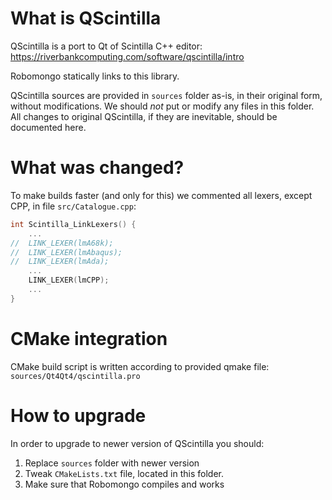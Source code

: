 What is QScintilla
==================

QScintilla is a port to Qt of Scintilla C++ editor:
https://riverbankcomputing.com/software/qscintilla/intro

Robomongo statically links to this library.

QScintilla sources are provided in `sources` folder as-is, in their original form, 
without modifications. We should *not* put or modify any files in this folder.
All changes to original QScintilla, if they are inevitable, should be documented here.

What was changed?
=================

To make builds faster (and only for this) we commented all lexers, except CPP, in file `src/Catalogue.cpp`:

```cpp
int Scintilla_LinkLexers() {
    ...
//	LINK_LEXER(lmA68k);
//	LINK_LEXER(lmAbaqus);
//	LINK_LEXER(lmAda);
    ...
	LINK_LEXER(lmCPP);
	...
}

```

CMake integration
=================

CMake build script is written according to provided qmake file:
`sources/Qt4Qt4/qscintilla.pro`


How to upgrade
==============

In order to upgrade to newer version of QScintilla you should:

1. Replace `sources` folder with newer version 
2. Tweak `CMakeLists.txt` file, located in this folder.
3. Make sure that Robomongo compiles and works 
